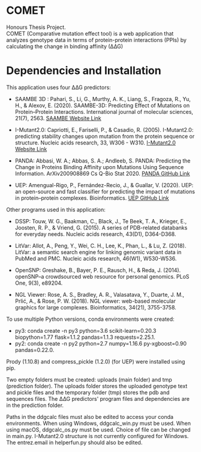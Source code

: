 # COMET
Honours Thesis Project. <br>
COMET (Comparative mutation effect tool) is a web application that analyzes genotype data in terms of protein-protein interactions (PPIs) by calculating the change in binding affinity (∆∆G) 

# Dependencies and Installation
This application uses four ∆∆G predictors: <br>
* SAAMBE 3D : Pahari, S., Li, G., Murthy, A. K., Liang, S., Fragoza, R., Yu, H., & Alexov, E. (2020). SAAMBE-3D: Predicting Effect of Mutations on Protein–Protein Interactions. International journal of molecular sciences, 21(7), 2563.
<a href="http://compbio.clemson.edu/saambe_webserver/">SAAMBE Website Link</a>

* I-Mutant2.0: Capriotti, E., Fariselli, P., & Casadio, R. (2005). I-Mutant2.0: predicting stability changes upon mutation from the protein sequence or structure.
Nucleic acids research, 33, W306 - W310.
<a href="https://folding.biofold.org/i-mutant/i-mutant2.0.html">I-Mutant2.0 Website Link</a>

* PANDA: Abbasi, W. A.; Abbas, S. A.; Andleeb, S. PANDA: Predicting the Change in Proteins Binding Affinity upon Mutations Using Sequence Information. ArXiv200908869 Cs Q-Bio Stat 2020.
<a href="https://github.com/wajidarshad/panda">PANDA GitHub Link</a>

* UEP: Amengual-Rigo, P., Fernández-Recio, J., & Guallar, V. (2020). UEP: an open-source and fast classifier for predicting the impact of mutations in protein–protein complexes. Bioinformatics.
<a href="https://github.com/pepamengual/UEP">UEP GitHub Link</a>  

Other programs used in this application:<br>
* DSSP: Touw, W. G., Baakman, C., Black, J., Te Beek, T. A., Krieger, E., Joosten, R. P., & Vriend, G. (2015). A series of PDB-related databanks for everyday needs. Nucleic acids research, 43(D1), D364-D368.

* LitVar: Allot, A., Peng, Y., Wei, C. H., Lee, K., Phan, L., & Lu, Z. (2018). LitVar: a semantic search engine for linking genomic variant data in PubMed and PMC. Nucleic acids research, 46(W1), W530-W536.

* OpenSNP: Greshake, B., Bayer, P. E., Rausch, H., & Reda, J. (2014). openSNP–a crowdsourced web resource for personal genomics. PLoS One, 9(3), e89204.

* NGL Viewer: Rose, A. S., Bradley, A. R., Valasatava, Y., Duarte, J. M., Prlić, A., & Rose, P. W. (2018). NGL viewer: web-based molecular graphics for large complexes. Bioinformatics, 34(21), 3755-3758.

To use multiple Python versions, conda environments were created: <br>
* py3: conda create -n py3 python=3.6 scikit-learn=0.20.3 biopython=1.77 flask=1.1.2 pandas=1.1.3 requests=2.25.1. <br>
* py2: conda create -n py2 python=2.7 numpy=1.16.6 py-xgboost=0.90 pandas=0.22.0.<br>

Prody (1.10.8) and compress_pickle (1.2.0) (for UEP) were installed using pip. <br>

Two empty folders must be created: uploads (main folder) and tmp (prediction folder). The uploads folder stores the uploaded genotype text and pickle files and the temporary folder (tmp) stores the pdb and sequences files. The ∆∆G predictors' program files and dependencies are in the prediction folder.

Paths in the ddgcalc files must also be edited to access your conda environments. When using Windows, ddgcalc_win.py must be used. When using macOS, ddgcalc_os.py must be used. Choice of file can be changed in main.py. I-Mutant2.0 structure is not currently configured for Windows. The entrez.email in helperfun.py should also be edited.